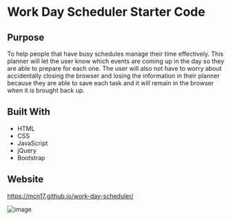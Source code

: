 # Work Day Scheduler Starter Code

## Purpose 
To help people that have busy schedules manage their time effectively. This planner will let the user know which events are coming up in the day so they are able to prepare for each one. The user will also not have to worry about accidentally closing the browser and losing the information in their planner because they are able to save each task and it will remain in the browser when it is brought back up.

## Built With
* HTML
* CSS
* JavaScript
* jQuery
* Bootstrap

## Website
https://mcn17.github.io/work-day-scheduler/

![image](https://user-images.githubusercontent.com/104735194/179060787-b6e9d179-f9a4-4b36-a919-a49d28c78169.png)

